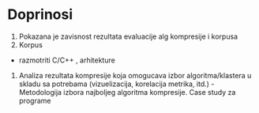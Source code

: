 # Doprinosi

1. Pokazana je zavisnost rezultata evaluacije alg kompresije i korpusa
1. Korpus
  - razmotriti C/C++ , arhitekture
1. Analiza rezultata kompresije koja omogucava izbor algoritma/klastera u skladu sa potrebama (vizuelizacija, korelacija metrika, itd.) - Metodologija izbora najboljeg algoritma kompresije. Case study za programe 

